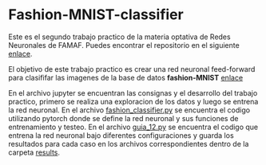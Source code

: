 # Fashion-MNIST-classifier

Este es el segundo trabajo practico de la materia optativa de Redes Neuronales de FAMAF. Puedes encontrar el repositorio en el siguiente [enlace](https://github.com/AdolfoBanchio/Redes-neuronales-2024.git).

El objetivo de este trabajo practico es crear una red neuronal feed-forward para clasififar las imagenes de la base de datos **fashion-MNIST** [enlace](https://github.com/zalandoresearch/fashion-mnist)

En el archivo jupyter se encuentran las consignas y el desarrollo del trabajo practico, primero se realiza una exploracion de los datos y luego se entrena la red neuronal. En el archivo [fashion_classifier.py](./fashion_classifier.py) se encuentra el codigo utilizando pytorch donde se define la red neuronal y sus funciones de entrenamiento y testeo. En el archivo [guia_12.py](./guia_12.py) se encuentra el codigo que entrena la red neuronal bajo diferentes configuraciones y guarda los resultados para cada caso en los archivos correspondientes dentro de la carpeta [results](./results).
